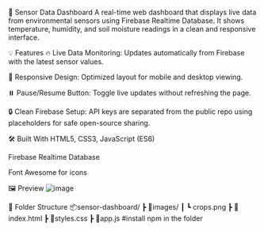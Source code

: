 🌱 Sensor Data Dashboard
 A real-time web dashboard that displays live data from environmental sensors using Firebase Realtime Database. It shows temperature, humidity, and soil moisture readings in a clean and responsive interface.

💡 Features
 🔥 Live Data Monitoring: Updates automatically from Firebase with the latest sensor values.
 
 🌈 Responsive Design: Optimized layout for mobile and desktop viewing.
 
 ⏸️ Pause/Resume Button: Toggle live updates without refreshing the page.
 
 🔒 Clean Firebase Setup: API keys are separated from the public repo using placeholders for safe open-source sharing.

🛠️ Built With
 HTML5, CSS3, JavaScript (ES6)
 
 Firebase Realtime Database
 
 Font Awesome for icons

🖼️ Preview
![image](https://github.com/user-attachments/assets/8a1cfa74-f450-4814-9a16-6202fbb1f403)

📁 Folder Structure
 📦sensor-dashboard/
   ┣ 📁images/
   ┃ ┗ crops.png
   ┣ 📄index.html
   ┣ 📄styles.css
   ┣ 📄app.js
 #install npm in the folder

 
